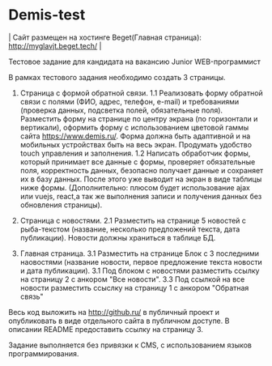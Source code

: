 # Demis-test


|  Сайт размещен на хостинге Beget(Главная страница): http://myglavjt.beget.tech/ |



Тестовое задание для кандидата на вакансию Junior WEB-программист

В рамках тестового задания необходимо создать 3 страницы.

1. Страница с формой обратной связи.
1.1 Реализовать форму обратной связи с полями (ФИО, адрес, телефон, e-mail) и требованиями (проверка данных, подсветка полей, обязательные поля). Разместить форму на странице по центру экрана (по горизонтали и вертикали), оформить форму с использованием цветовой гаммы сайта https://www.demis.ru/. Форма должна быть адаптивной и на мобильных устройствах быть на весь экран. Продумать удобство touch управления и заполнения.
1.2 Написать обработчик формы, который принимает все данные с формы, проверяет обязательные поля, корректность данных, безопасно получает данные и сохраняет их в базу данных. После этого уже выводит на экран в виде таблицы ниже формы. (Дополнительно: плюсом будет использование ajax или vuejs, react,а так же выполнения записи и получения данных без обновления страницы).

2. Страница с новостями.
2.1  Разместить на странице 5 новостей с рыба-текстом (название, несколько предложений текста, дата публикации). Новости должны храниться в таблице БД.

3. Главная страница.
3.1 Разместить на странице Блок с 3 последними наовостями (название новости, первое предложение текста новости и дата публикации).
3.1 Под блоком с новостями разместить ссылку на страницу 2 с анкором "Все новости".
3.3 Под ссылкой на все новости разместить ссыслку на страницу 1 с анкором "Обратная связь"

Весь код выложить на http://github.ru/ в публичный проект и опубликовать в виде отдельного сайта в публичном доступе. В описании README предоставить ссылку на страницу 3.	
	
Задание выполняется без привязки к CMS, с использованием языков программирования.

